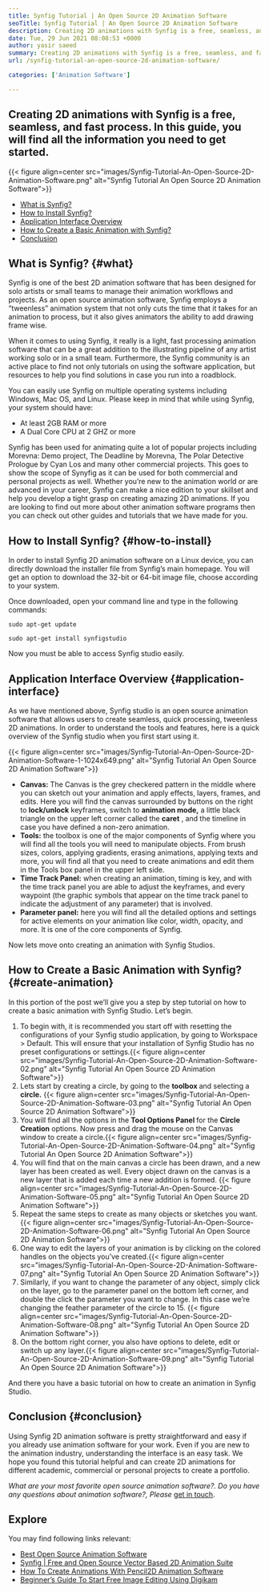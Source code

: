 ```yaml
---
title: Synfig Tutorial | An Open Source 2D Animation Software
seoTitle: Synfig Tutorial | An Open Source 2D Animation Software
description: Creating 2D animations with Synfig is a free, seamless, and fast process. In this guide, you will find all the information you need to get started.
date: Tue, 29 Jun 2021 08:08:53 +0000
author: yasir saeed
summary: Creating 2D animations with Synfig is a free, seamless, and fast process. In this guide, you will find all the information you need to get started.
url: /synfig-tutorial-an-open-source-2d-animation-software/

categories: ['Animation Software']

---
```

## Creating 2D animations with Synfig is a free, seamless, and fast process. In this guide, you will find all the information you need to get started.

{{< figure align=center src="images/Synfig-Tutorial-An-Open-Source-2D-Animation-Software.png" alt="Synfig Tutorial  An Open Source 2D Animation Software">}}  

  * [What is Synfig?][1]
  * [How to Install Synfig?][2]
  * [Application Interface Overview][3]
  * [How to Create a Basic Animation with Synfig?][4]
  * [Conclusion][5]

## What is Synfig? {#what}

Synfig is one of the best 2D animation software that has been designed for solo artists or small teams to manage their animation workflows and projects. As an open source animation software, Synfig employs a “tweenless” animation system that not only cuts the time that it takes for an animation to process, but it also gives animators the ability to add drawing frame wise.

When it comes to using Synfig, it really is a light, fast processing animation software that can be a great addition to the illustrating pipeline of any artist working solo or in a small team. Furthermore, the Synfig community is an active place to find not only tutorials on using the software application, but resources to help you find solutions in case you run into a roadblock.

You can easily use Synfig on multiple operating systems including Windows, Mac OS, and Linux. Please keep in mind that while using Synfig, your system should have:

  * At least 2GB RAM or more
  * A Dual Core CPU at 2 GHZ or more

Synfig has been used for animating quite a lot of popular projects including Morevna: Demo project, The Deadline by Morevna, The Polar Detective Prologue by Cyan Los and many other commercial projects. This goes to show the scope of Synyfig as it can be used for both commercial and personal projects as well. Whether you’re new to the animation world or are advanced in your career, Synfig can make a nice edition to your skillset and help you develop a tight grasp on creating amazing 2D animations. If you are looking to find out more about other animation software programs then you can check out other guides and tutorials that we have made for you.

## How to Install Synfig? {#how-to-install}

In order to install Synfig 2D animation software on a Linux device, you can directly download the installer file from Synfig’s main homepage. You will get an option to download the 32-bit or 64-bit image file, choose according to your system.

Once downloaded, open your command line and type in the following commands:


```
sudo apt-get update
```



```
sudo apt-get install synfigstudio
```


Now you must be able to access Synfig studio easily.

## Application Interface Overview {#application-interface}

As we have mentioned above, Synfig studio is an open source animation software that allows users to create seamless, quick processing, tweenless 2D animations. In order to understand the tools and features, here is a quick overview of the Synfig studio when you first start using it.

{{< figure align=center src="images/Synfig-Tutorial-An-Open-Source-2D-Animation-Software-1-1024x649.png" alt="Synfig Tutorial  An Open Source 2D Animation Software">}}  

  * **Canvas:** The Canvas is the grey checkered pattern in the middle where you can sketch out your animation and apply effects, layers, frames, and edits. Here you will find the canvas surrounded by buttons on the right to **lock/unlock** keyframes, switch to **animation mode,** a little black triangle on the upper left corner called the **caret** , and the timeline in case you have defined a non-zero animation.
  * **Tools:** the toolbox is one of the major components of Synfig where you will find all the tools you will need to manipulate objects. From brush sizes, colors, applying gradients, erasing animations, applying texts and more, you will find all that you need to create animations and edit them in the Tools box panel in the upper left side.
  * **Time Track Panel:** when creating an animation, timing is key, and with the time track panel you are able to adjust the keyframes, and every waypoint (the graphic symbols that appear on the time track panel to indicate the adjustment of any parameter) that is involved.
  * **Parameter panel:** here you will find all the detailed options and settings for active elements on your animation like color, width, opacity, and more. It is one of the core components of Synfig.

Now lets move onto creating an animation with Synfig Studios.

## How to Create a Basic Animation with Synfig? {#create-animation}

In this portion of the post we’ll give you a step by step tutorial on how to create a basic animation with Synfig Studio. Let’s begin.

<ol type="1">
  <li>
    To begin with, it is recommended you start off with resetting the configurations of your Synfig studio application, by going to Workspace > Default. This will ensure that your installation of Synfig Studio has no preset configurations or settings.{{< figure align=center src="images/Synfig-Tutorial-An-Open-Source-2D-Animation-Software-02.png" alt="Synfig Tutorial  An Open Source 2D Animation Software">}}
  </li>
  <li>
    Lets start by creating a circle, by going to the <strong>toolbox </strong>and selecting a <strong>circle.</strong> {{< figure align=center src="images/Synfig-Tutorial-An-Open-Source-2D-Animation-Software-03.png" alt="Synfig Tutorial  An Open Source 2D Animation Software">}}
  </li>
  <li>
    You will find all the options in the <strong>Tool Options Panel </strong>for the <strong>Circle Creation</strong> options. Now press and drag the mouse on the Canvas window to create a circle.{{< figure align=center src="images/Synfig-Tutorial-An-Open-Source-2D-Animation-Software-04.png" alt="Synfig Tutorial  An Open Source 2D Animation Software">}}
  </li>
  <li>
    You will find that on the main canvas a circle has been drawn, and a new layer has been created as well. Every object drawn on the canvas is a new layer that is added each time a new addition is formed. {{< figure align=center src="images/Synfig-Tutorial-An-Open-Source-2D-Animation-Software-05.png" alt="Synfig Tutorial  An Open Source 2D Animation Software">}}
  </li>
  <li>
    Repeat the same steps to create as many objects or sketches you want.{{< figure align=center src="images/Synfig-Tutorial-An-Open-Source-2D-Animation-Software-06.png" alt="Synfig Tutorial  An Open Source 2D Animation Software">}}
  </li>
  <li>
    One way to edit the layers of your animation is by clicking on the colored handles on the objects you’ve created.{{< figure align=center src="images/Synfig-Tutorial-An-Open-Source-2D-Animation-Software-07.png" alt="Synfig Tutorial  An Open Source 2D Animation Software">}}
  </li>
  <li>
    Similarly, if you want to change the parameter of any object, simply click on the layer, go to the parameter panel on the bottom left corner, and double the click the parameter you want to change. In this case we’re changing the feather parameter of the circle to 15. {{< figure align=center src="images/Synfig-Tutorial-An-Open-Source-2D-Animation-Software-08.png" alt="Synfig Tutorial An Open Source 2D Animation Software">}}
  </li>
  <li>
    On the bottom right corner, you also have options to delete, edit or switch up any layer.{{< figure align=center src="images/Synfig-Tutorial-An-Open-Source-2D-Animation-Software-09.png" alt="Synfig Tutorial  An Open Source 2D Animation Software">}}
  </li>
</ol>

And there you have a basic tutorial on how to create an animation in Synfig Studio.

## Conclusion {#conclusion}

Using Synfig 2D animation software is pretty straightforward and easy if you already use animation software for your work. Even if you are new to the animation industry, understanding the interface is an easy task. We hope you found this tutorial helpful and can create 2D animations for different academic, commercial or personal projects to create a portfolio.

_What are your most favorite open source animation software?. Do you have any questions about animation software?, Please_ [get in touch][6].

## Explore

You may find following links relevant:

  * [Best Open Source Animation Software][7]
  * [Synfig | Free and Open Source Vector Based 2D Animation Suite][8]
  * [How To Create Animations With Pencil2D Animation Software][9]
  * [Beginner’s Guide To Start Free Image Editing Using Digikam][10]

 [1]: #what
 [2]: #how-to-install
 [3]: #application-interfae
 [4]: #create-animation
 [5]: #conclusion
 [6]: mailto:yasir.saeed@aspose.com
 [7]: https://products.containerize.com/animation-software/
 [8]: https://products.containerize.com/animation-software/synfig/
 [9]: https://blog.containerize.com/animation-software/how-to-create-animations-with-pencil2d-animation-software/

 [10]: https://blog.containerize.com/animation-software/beginners-guide-to-start-free-image-editing-using-digikam/
